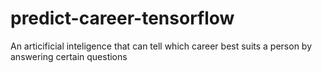 # predict-career-tensorflow
An articificial inteligence that can tell which career best suits a person by answering certain questions
